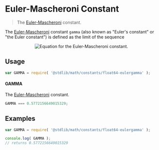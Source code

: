 Euler-Mascheroni Constant
===
> The [Euler-Mascheroni][eulergamma] constant.

<!-- <intro> -->
The [Euler-Mascheroni][eulergamma] constant `gamma` (also known as "Euler's constant" or "the Euler constant") is defined as the limit of the sequence

<!-- <equation class="equation" label="eq:const_eulergamma" align="center" raw="\gamma = \lim_{n\to\infty} \left( \sum_{k=1}^n \frac{1}{k} - \ln n \right)" alt="Equation for the Euler-Mascheroni constant."> -->
<div class="equation" align="center" data-raw-text="\gamma = \lim_{n\to\infty} \left( \sum_{k=1}^n \frac{1}{k} - \ln n \right)" data-equation="eq:const_eulergamma">
	<img src="https://cdn.rawgit.com/stdlib-js/stdlib/bca33e85fd9d88801e71ba3d54f04d7d21a8d49a/lib/node_modules/@stdlib/math/constants/float64-eulergamma/docs/img/eulergamma.svg" alt="Equation for the Euler-Mascheroni constant.">
	<br>
</div>
<!-- </equation> -->
<!-- </intro> -->


<!-- <usage> -->
## Usage

``` javascript
var GAMMA = require( '@stdlib/math/constants/float64-eulergamma' );
```

#### GAMMA

The [Euler-Mascheroni][eulergamma] constant.

``` javascript
GAMMA === 0.5772156649015329;
```
<!-- </usage> -->


<!-- <examples> -->
## Examples

``` javascript
var GAMMA = require( '@stdlib/math/constants/float64-eulergamma' );

console.log( GAMMA );
// returns 0.5772156649015329
```
<!-- </examples> -->


<!-- <links> -->
[eulergamma]: http://mathworld.wolfram.com/Euler-MascheroniConstant.html
<!-- </links> -->
